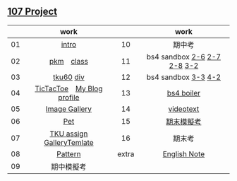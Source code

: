 ## [107 Project](https://snow1413.github.io/207410381/107project/intro.html)
||work||work|
|:-:|:-:|:-:|:-:|
|01|[intro](https://snow1413.github.io/207410381/107work/Week-01/intro.html)|10|期中考
|02|[pkm](https://snow1413.github.io/207410381/107work/Week-02/pkm.html)　[class](https://snow1413.github.io/207410381/107work/Week-02/class.html)|11|bs4 sandbox [2-6](https://snow1413.github.io/207410381/107work/Week-11/bootstrap_sandbox_starter/2_6_spacing.html) [2-7](https://snow1413.github.io/207410381/107work/Week-11/bootstrap_sandbox_starter/2_7_sizing.html) [2-8](https://snow1413.github.io/207410381/107work/Week-11/bootstrap_sandbox_starter/2_8_breakpoints.html) [3-2](https://snow1413.github.io/207410381/107work/Week-11/bootstrap_sandbox_starter/3_2_buttons.html)
|03|[tku60](https://snow1413.github.io/207410381/107work/Week-03/tku60.html) [div](https://snow1413.github.io/207410381/107work/Week-03/div.html)|12|bs4 sandbox [3-3](https://snow1413.github.io/207410381/107work/Week-11/bootstrap_sandbox_starter/3_3_navbar.html) [4-2](https://snow1413.github.io/207410381/107work/Week-11/bootstrap_sandbox_starter/4_2_grid_system.html)
|04|[TicTacToe](https://snow1413.github.io/207410381/107work/Week-04/ttt.html)　[My Blog](https://snow1413.github.io/207410381/107work/Week-04/blog.html)　[profile](https://snow1413.github.io/207410381/107work/Week-04/profile.html)|13|[bs4 boiler](https://snow1413.github.io/207410381/107work/Week-12.13/bs4boiler/index.html)
|05|[Image Gallery](https://snow1413.github.io/207410381/107work/Week-05/imagegallery.html)|14|[videotext](https://snow1413.github.io/207410381/107work/Week-14/videotext.html)
|06|[Pet](https://snow1413.github.io/207410381/107work/Week-06/Pet/index.html)|15|[期末模擬考](https://snow1413.github.io/207410381/107work/Week-15/final-prep_207410381/p4_207410381.html)
|07|[TKU assign](https://snow1413.github.io/207410381/107work/Week-07/tkuassign.html)　[GalleryTemlate](https://snow1413.github.io/207410381/107work/Week-07/ImageGallery_TA/galleryTemplate.html)|16|期末考
|08|[Pattern](https://snow1413.github.io/207410381/107work/Week-08/index.html)|extra|[English Note](https://snow1413.github.io/207410381/107project/Eng_Note.html)
|09|期中模擬考||

<!--stackedit_data:
eyJoaXN0b3J5IjpbLTMyMDM5MDU3NSwtMTcxMTYxOTA4NywxOT
EwMzMzMDExLDQ3MjUxNDc0OSwxNjc1ODU3NzIxLDIxOTQwNzYx
MSwxNjIzMjUyNTQ2LC0yMDI4NjQ1Njk2LDM2OTg3MTE4MiwtMT
I3NjU0OTU5NiwxOTA0NjY1Mjc1LDIwNDU2Nzk5MTMsMTkwNDY2
NTI3NV19
-->